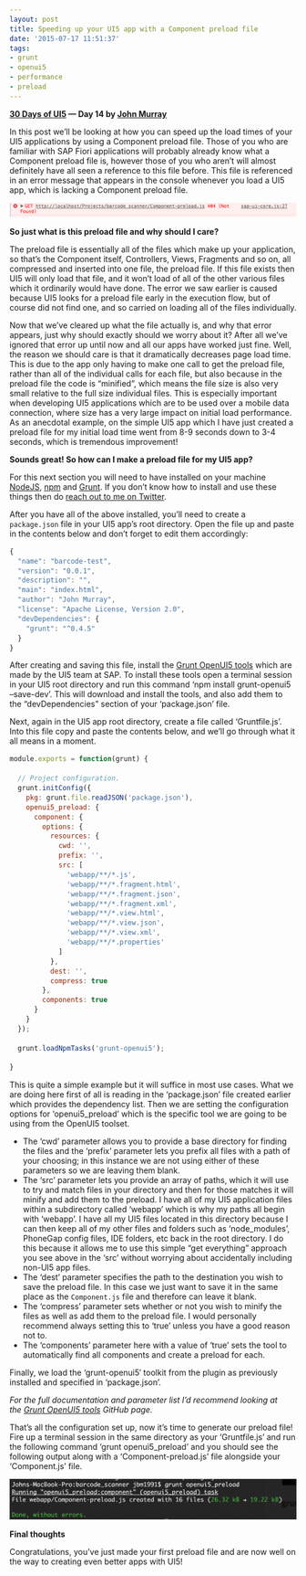 ```yaml
---
layout: post
title: Speeding up your UI5 app with a Component preload file
date: '2015-07-17 11:51:37'
tags:
- grunt
- openui5
- performance
- preload
---
```


**[30 Days of UI5](/2015/07/04/30-days-of-ui5/) &mdash; Day 14 by [John Murray](http://jmurray.me/)**

In this post we’ll be looking at how you can speed up the load times of your UI5 applications by using a Component preload file. Those of you who are familiar with SAP Fiori applications will probably already know what a Component preload file is, however those of you who aren’t will almost definitely have all seen a reference to this file before. This file is referenced in an error message that appears in the console whenever you load a UI5 app, which is lacking a Component preload file.

![Chrome preload error](/content/images/2018/02/Screen-Shot-2015-07-14-at-20.54.47-624x31.png)

**So just what is this preload file and why should I care?**

The preload file is essentially all of the files which make up your application, so that’s the Component itself, Controllers, Views, Fragments and so on, all compressed and inserted into one file, the preload file. If this file exists then UI5 will only load that file, and it won’t load of all of the other various files which it ordinarily would have done. The error we saw earlier is caused because UI5 looks for a preload file early in the execution flow, but of course did not find one, and so carried on loading all of the files individually.

Now that we’ve cleared up what the file actually is, and why that error appears, just why should exactly should we worry about it? After all we’ve ignored that error up until now and all our apps have worked just fine. Well, the reason we should care is that it dramatically decreases page load time. This is due to the app only having to make one call to get the preload file, rather than all of the individual calls for each file, but also because in the preload file the code is “minified”, which means the file size is also very small relative to the full size individual files. This is especially important when developing UI5 applications which are to be used over a mobile data connection, where size has a very large impact on initial load performance. As an anecdotal example, on the simple UI5 app which I have just created a preload file for my initial load time went from 8-9 seconds down to 3-4 seconds, which is tremendous improvement!

**Sounds great! So how can I make a preload file for my UI5 app?**

For this next section you will need to have installed on your machine [NodeJS](https://nodejs.org/), [npm](https://www.npmjs.com/) and [Grunt](http://gruntjs.com/). If you don’t know how to install and use these things then do [reach out to me on Twitter](http://twitter.com/johnbmurray).

After you have all of the above installed, you’ll need to create a `package.json` file in your UI5 app’s root directory. Open the file up and paste in the contents below and don’t forget to edit them accordingly:

```javascript
{
  "name": "barcode-test",
  "version": "0.0.1",
  "description": "",
  "main": "index.html",
  "author": "John Murray",
  "license": "Apache License, Version 2.0",
  "devDependencies": {
    "grunt": "^0.4.5"
  }
}
```

After creating and saving this file, install the [Grunt OpenUI5 tools](https://github.com/SAP/grunt-openui5) which are made by the UI5 team at SAP. To install these tools open a terminal session in your UI5 root directory and run this command ‘npm install grunt-openui5 –save-dev’. This will download and install the tools, and also add them to the “devDependencies” section of your ‘package.json’ file.

Next, again in the UI5 app root directory, create a file called ‘Gruntfile.js’. Into this file copy and paste the contents below, and we’ll go through what it all means in a moment.

```javascript
module.exports = function(grunt) {

  // Project configuration.
  grunt.initConfig({
    pkg: grunt.file.readJSON('package.json'),
    openui5_preload: {
      component: {
        options: {
          resources: {
            cwd: '',
            prefix: '',
            src: [
              'webapp/**/*.js',
              'webapp/**/*.fragment.html',
              'webapp/**/*.fragment.json',
              'webapp/**/*.fragment.xml',
              'webapp/**/*.view.html',
              'webapp/**/*.view.json',
              'webapp/**/*.view.xml',
              'webapp/**/*.properties'
            ]
          },
          dest: '',
          compress: true
        },
        components: true
      }
    }
  });

  grunt.loadNpmTasks('grunt-openui5');

}
```

This is quite a simple example but it will suffice in most use cases. What we are doing here first of all is reading in the ‘package.json’ file created earlier which provides the dependency list. Then we are setting the configuration options for ‘openui5_preload’ which is the specific tool we are going to be using from the OpenUI5 toolset.

- The ‘cwd’ parameter allows you to provide a base directory for finding the files and the ‘prefix’ parameter lets you prefix all files with a path of your choosing; in this instance we are not using either of these parameters so we are leaving them blank.
- The ‘src’ parameter lets you provide an array of paths, which it will use to try and match files in your directory and then for those matches it will minify and add them to the preload. I have all of my UI5 application files within a subdirectory called ‘webapp’ which is why my paths all begin with ‘webapp’. I have all my UI5 files located in this directory because I can then keep all of my other files and folders such as ‘node_modules’, PhoneGap config files, IDE folders, etc back in the root directory. I do this because it allows me to use this simple “get everything” approach you see above in the ‘src’ without worrying about accidentally including non-UI5 app files.
- The ‘dest’ parameter specifies the path to the destination you wish to save the preload file. In this case we just want to save it in the same place as the `Component.js` file and therefore can leave it blank.
- The ‘compress’ parameter sets whether or not you wish to minify the files as well as add them to the preload file. I would personally recommend always setting this to ‘true’ unless you have a good reason not to.
- The ‘components’ parameter here with a value of ‘true’ sets the tool to automatically find all components and create a preload for each.

Finally, we load the ‘grunt-openui5′ toolkit from the plugin as previously installed and specified in ‘package.json’.

*For the full documentation and parameter list I’d recommend looking at the [Grunt OpenUI5 tools](https://github.com/SAP/grunt-openui5) GitHub page.*

That’s all the configuration set up, now it’s time to generate our preload file! Fire up a terminal session in the same directory as your ‘Gruntfile.js’ and run the following command ‘grunt openui5_preload’ and you should see the following output along with a ‘Component-preload.js’ file alongside your ‘Component.js’ file.

![preload generation output](/content/images/2018/02/Screen-Shot-2015-07-15-at-00.48.10-624x88.png)

**Final thoughts**

Congratulations, you’ve just made your first preload file and are now well on the way to creating even better apps with UI5!


